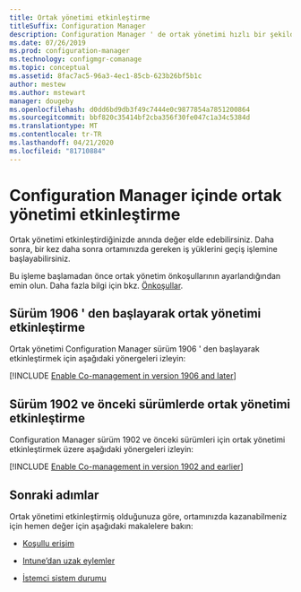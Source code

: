 ```yaml
---
title: Ortak yönetimi etkinleştirme
titleSuffix: Configuration Manager
description: Configuration Manager ' de ortak yönetimi hızlı bir şekilde etkinleştirin.
ms.date: 07/26/2019
ms.prod: configuration-manager
ms.technology: configmgr-comanage
ms.topic: conceptual
ms.assetid: 8fac7ac5-96a3-4ec1-85cb-623b26bf5b1c
author: mestew
ms.author: mstewart
manager: dougeby
ms.openlocfilehash: d0dd6bd9db3f49c7444e0c9877854a7851200864
ms.sourcegitcommit: bbf820c35414bf2cba356f30fe047c1a34c5384d
ms.translationtype: MT
ms.contentlocale: tr-TR
ms.lasthandoff: 04/21/2020
ms.locfileid: "81710884"
---
```

# <a name="how-to-enable-co-management-in-configuration-manager"></a>Configuration Manager içinde ortak yönetimi etkinleştirme

Ortak yönetimi etkinleştirdiğinizde anında değer elde edebilirsiniz. Daha sonra, bir kez daha sonra ortamınızda gereken iş yüklerini geçiş işlemine başlayabilirsiniz.

Bu işleme başlamadan önce ortak yönetim önkoşullarının ayarlandığından emin olun. Daha fazla bilgi için bkz. [Önkoşullar](overview.md#prerequisites).

## <a name="enable-co-management-starting-in-version-1906"></a>Sürüm 1906 ' den başlayarak ortak yönetimi etkinleştirme

Ortak yönetimi Configuration Manager sürüm 1906 ' den başlayarak etkinleştirmek için aşağıdaki yönergeleri izleyin:

[!INCLUDE [Enable Co-management in version 1906 and later](includes/enable-co-management-1906-and-higher.md)]

## <a name="enable-co-management-in-version-1902-and-earlier"></a>Sürüm 1902 ve önceki sürümlerde ortak yönetimi etkinleştirme

Configuration Manager sürüm 1902 ve önceki sürümleri için ortak yönetimi etkinleştirmek üzere aşağıdaki yönergeleri izleyin:

[!INCLUDE [Enable Co-management in version 1902 and earlier](includes/enable-co-management-1902-and-earlier.md)]

## <a name="next-steps"></a>Sonraki adımlar

Ortak yönetimi etkinleştirmiş olduğunuza göre, ortamınızda kazanabilmeniz için hemen değer için aşağıdaki makalelere bakın:

- [Koşullu erişim](quickstart-conditional-access.md)  

- [Intune’dan uzak eylemler](quickstart-remote-actions.md)  

- [İstemci sistem durumu](quickstart-client-health.md)  

